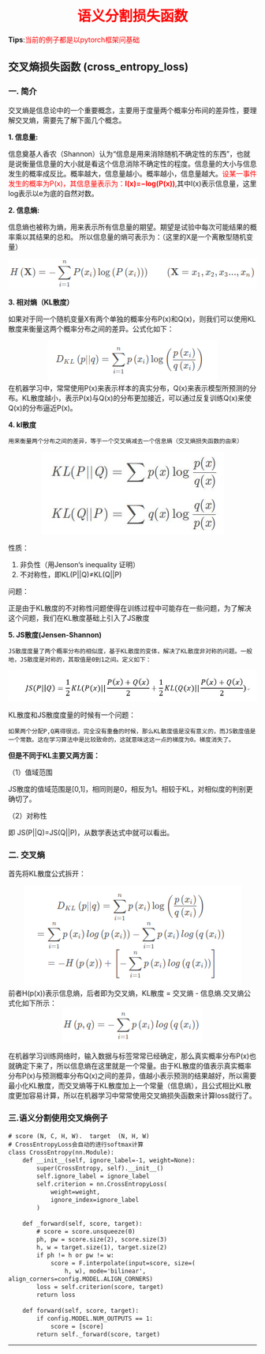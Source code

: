 #  <div align=center> <font color="red">**语义分割损失函数**</font></div>
**Tips**:<font color="red">当前的例子都是以pytorch框架问基础</font>

## **交叉熵损失函数 (cross_entropy_loss)**
### **一. 简介**
交叉熵是信息论中的一个重要概念，主要用于度量两个概率分布间的差异性，要理解交叉熵，需要先了解下面几个概念。

**1. 信息量:**

信息奠基人香农（Shannon）认为“信息是用来消除随机不确定性的东西”，也就是说衡量信息量的大小就是看这个信息消除不确定性的程度。信息量的大小与信息发生的概率成反比。概率越大，信息量越小。概率越小，信息量越大。<font color="red">设某一事件发生的概率为P(x)，其信息量表示为：**I(x)=−log(P(x))**</font>,其中I(x)表示信息量，这里log表示以e为底的自然对数。

**2. 信息熵:**

信息熵也被称为熵，用来表示所有信息量的期望。期望是试验中每次可能结果的概率乘以其结果的总和。
所以信息量的熵可表示为：（这里的X是一个离散型随机变量）
<div align=center> <img src="Paper/信息熵.png"></div>

**3. 相对熵（KL散度）**

如果对于同一个随机变量X有两个单独的概率分布P(x)和Q(x)，则我们可以使用KL散度来衡量这两个概率分布之间的差异。公式化如下：
<div align=center> <img src="Paper/kl.png"></div>
在机器学习中，常常使用P(x)来表示样本的真实分布，Q(x)来表示模型所预测的分布。KL散度越小，表示P(x)与Q(x)的分布更加接近，可以通过反复训练Q(x)来使Q(x)的分布逼近P(x)。

**4. kl散度**
```
用来衡量两个分布之间的差异，等于一个交叉熵减去一个信息熵（交叉熵损失函数的由来）
```
<div align=center> <img src="images/kl.png"></div>

性质：

1. 非负性（用Jenson‘s inequality 证明）
2. 不对称性，即KL(P||Q)≠KL(Q||P)

问题：

正是由于KL散度的不对称性问题使得在训练过程中可能存在一些问题，为了解决这个问题，我们在KL散度基础上引入了JS散度

**5. JS散度(Jensen-Shannon)**
```
JS散度度量了两个概率分布的相似度，基于KL散度的变体，解决了KL散度非对称的问题。一般地，JS散度是对称的，其取值是0到1之间。定义如下：
```
<div align=center> <img src="images/js.png"></div>

KL散度和JS散度度量的时候有一个问题：
```
如果两个分配P,Q离得很远，完全没有重叠的时候，那么KL散度值是没有意义的，而JS散度值是一个常数。这在学习算法中是比较致命的，这就意味这这一点的梯度为0。梯度消失了。
```

**但是不同于KL主要又两方面：**

（1）值域范围

JS散度的值域范围是[0,1]，相同则是0，相反为1。相较于KL，对相似度的判别更确切了。

（2）对称性

即 JS(P||Q)=JS(Q||P)，从数学表达式中就可以看出。



### **二. 交叉熵**

首先将KL散度公式拆开：
<div align=center> <img src="Paper/kl_split.png"></div>
前者H(p(x))表示信息熵，后者即为交叉熵，KL散度 = 交叉熵 - 信息熵.交叉熵公式化如下所示：

<div align=center> <img src="Paper/hpq.png"></div>

在机器学习训练网络时，输入数据与标签常常已经确定，那么真实概率分布P(x)也就确定下来了，所以信息熵在这里就是一个常量。由于KL散度的值表示真实概率分布P(x)与预测概率分布Q(x)之间的差异，值越小表示预测的结果越好，所以需要最小化KL散度，而交叉熵等于KL散度加上一个常量（信息熵），且公式相比KL散度更加容易计算，所以在机器学习中常常使用交叉熵损失函数来计算loss就行了。

### **三.语义分割使用交叉熵例子**
```
# score (N, C, H, W).  target  (N, H, W)
# CrossEntropyLoss会自动的进行softmax计算
class CrossEntropy(nn.Module):
    def __init__(self, ignore_label=-1, weight=None):
        super(CrossEntropy, self).__init__()
        self.ignore_label = ignore_label
        self.criterion = nn.CrossEntropyLoss(
            weight=weight,
            ignore_index=ignore_label
        )

    def _forward(self, score, target):
        # score = score.unsqueeze(0)
        ph, pw = score.size(2), score.size(3)
        h, w = target.size(1), target.size(2)
        if ph != h or pw != w:
            score = F.interpolate(input=score, size=(
                h, w), mode='bilinear', align_corners=config.MODEL.ALIGN_CORNERS)
        loss = self.criterion(score, target)
        return loss

    def forward(self, score, target):
        if config.MODEL.NUM_OUTPUTS == 1:
            score = [score]
        return self._forward(score, target)
```


---
